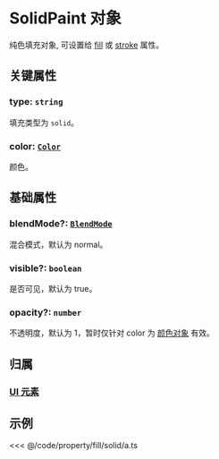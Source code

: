 <script setup>
import Case from '/component/Case.vue'
</script>

# SolidPaint 对象

纯色填充对象, 可设置给 [fill](/reference/UI/fill.md) 或 [stroke](/reference/UI/stroke.md) 属性。

<case name="SolidFill"  editor=false></case>

## 关键属性

### type: `string`

填充类型为 `solid`。

### color: [`Color`](/reference/interface/ui/Color.md)

颜色。

## 基础属性

### blendMode?: [`BlendMode`](/reference/UI/blendMode.md)

混合模式，默认为 normal。

### visible?: `boolean`

是否可见，默认为 true。

### opacity?: `number`

不透明度，默认为 1，暂时仅针对 color 为 [颜色对象](/reference/interface/ui/Color.md#rgb) 有效。

## 归属

### [UI 元素](/reference/display/UI.md)

## 示例

<case name="SolidFill" index=0 editor=false></case>

<<< @/code/property/fill/solid/a.ts
